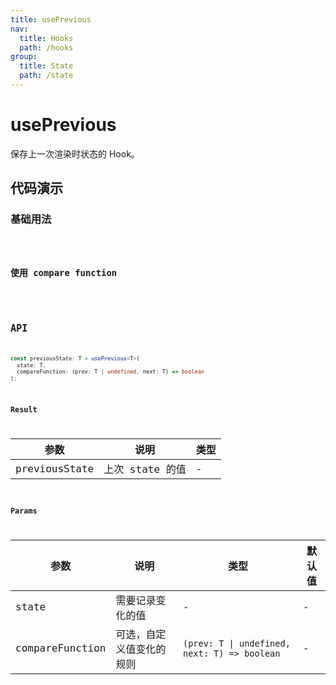 ```yaml
---
title: usePrevious
nav:
  title: Hooks
  path: /hooks
group:
  title: State
  path: /state
---
```


# usePrevious

保存上一次渲染时状态的 Hook。


## 代码演示

### 基础用法

<code src="./demo/demo1.tsx" />

### 使用 compare function

<code src="./demo/demo2.tsx" />

## API

```typescript
const previousState: T = usePrevious<T>(
  state: T,
  compareFunction: (prev: T | undefined, next: T) => boolean
);
```

### Result

| 参数          | 说明            | 类型 |
|---------------|-----------------|------|
| previousState | 上次 state 的值 | -    |

### Params

| 参数            | 说明                     | 类型 | 默认值 |
|-----------------|--------------------------|------|--------|
| state           | 需要记录变化的值         | -    | -      |
| compareFunction | 可选，自定义值变化的规则 |   `(prev: T \| undefined, next: T) => boolean`   | -      |
